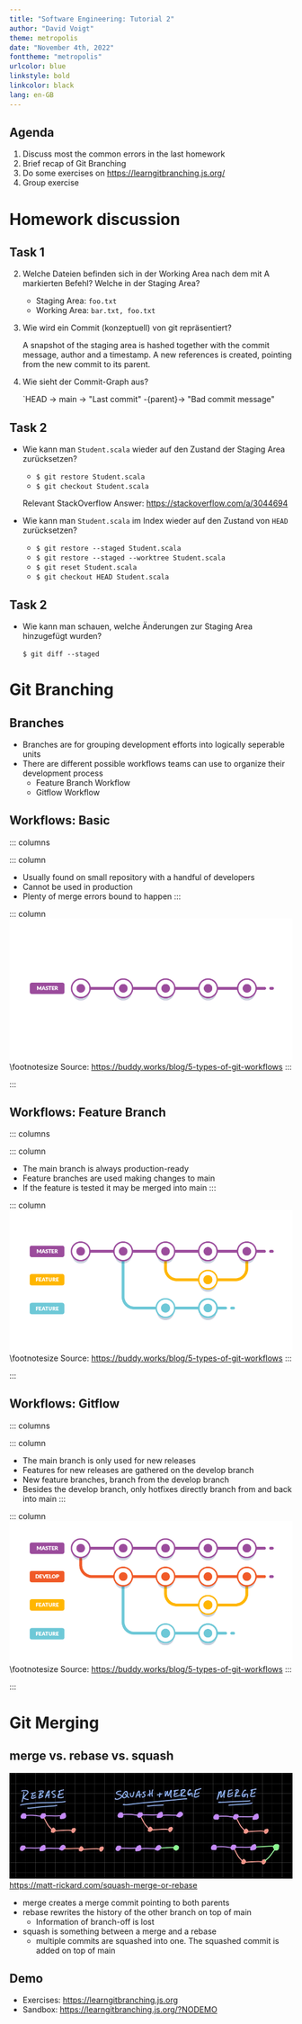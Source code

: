 ```yaml
---
title: "Software Engineering: Tutorial 2"
author: "David Voigt"
theme: metropolis
date: "November 4th, 2022"
fonttheme: "metropolis"
urlcolor: blue
linkstyle: bold
linkcolor: black
lang: en-GB
---
```


## Agenda

1. Discuss most the common errors in the last homework
2. Brief recap of Git Branching
3. Do some exercises on <https://learngitbranching.js.org/>
4. Group exercise

# Homework discussion

## Task 1

2. Welche Dateien befinden sich in der Working Area nach dem mit A markierten Befehl? Welche in der Staging Area?

   - Staging Area: `foo.txt` 
   - Working Area: `bar.txt, foo.txt`
3. Wie wird ein Commit (konzeptuell) von git repräsentiert?
    
   A snapshot of the staging area is hashed together with the commit message, author and a timestamp. A new references is created, pointing from the new commit to its parent. 
5. Wie sieht der Commit-Graph aus?

   `HEAD -> main -> "Last commit" -{parent}-> "Bad commit message" 

## Task 2

- Wie kann man `Student.scala` wieder auf den Zustand der Staging Area zurücksetzen?

  - `$ git restore Student.scala`
  - `$ git checkout Student.scala`
  
  Relevant StackOverflow Answer: <https://stackoverflow.com/a/3044694>

- Wie kann man `Student.scala` im Index wieder auf den Zustand von `HEAD` zurücksetzen?

  - `$ git restore --staged Student.scala`
  - `$ git restore --staged --worktree Student.scala`
  - `$ git reset Student.scala`
  - `$ git checkout HEAD Student.scala`

## Task 2

- Wie kann man schauen, welche Änderungen zur Staging Area hinzugefügt wurden?

  `$ git diff --staged`

# Git Branching

## Branches

- Branches are for grouping development efforts into logically seperable units
- There are different possible workflows teams can use to organize their development process
  - Feature Branch Workflow
  - Gitflow Workflow

## Workflows: Basic

::: columns

::: column
- Usually found on small repository with a handful of developers
- Cannot be used in production
- Plenty of merge errors bound to happen
:::

::: column
![](gfx/basic.png)
\footnotesize Source: <https://buddy.works/blog/5-types-of-git-workflows>
:::

:::

## Workflows: Feature Branch

::: columns

::: column
- The main branch is always production-ready
- Feature branches are used making changes to main
- If the feature is tested it may be merged into main
:::

::: column
![](gfx/feature-branch.png)
\footnotesize Source: <https://buddy.works/blog/5-types-of-git-workflows>
:::

:::

## Workflows: Gitflow

::: columns

::: column
- The main branch is only used for new releases
- Features for new releases are gathered on the develop branch
- New feature branches, branch from the develop branch 
- Besides the develop branch, only hotfixes directly branch from and back into main
:::

::: column
![](gfx/gitflow.png)
\footnotesize Source: <https://buddy.works/blog/5-types-of-git-workflows>
:::

:::

# Git Merging

## merge vs. rebase vs. squash

![](gfx/squash-merge-rebase.jpeg)
<https://matt-rickard.com/squash-merge-or-rebase>

- merge creates a merge commit pointing to both parents
- rebase rewrites the history of the other branch on top of main
  - Information of branch-off is lost
- squash is something between a merge and a rebase
  - multiple commits are squashed into one. The squashed commit is added on top of main

## Demo


- Exercises: <https://learngitbranching.js.org>
- Sandbox: <https://learngitbranching.js.org/?NODEMO>
